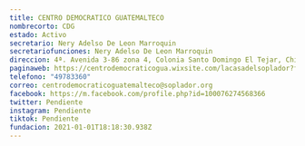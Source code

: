 ```yaml
---
title: CENTRO DEMOCRATICO GUATEMALTECO
nombrecorto: CDG
estado: Activo
secretario: Nery Adelso De Leon Marroquin
secretariofunciones: Nery Adelso De Leon Marroquin
direccion: 4ª. Avenida 3-86 zona 4, Colonia Santo Domingo El Tejar, Chimaltenango
paginaweb: https://centrodemocraticogua.wixsite.com/lacasadelsoplador?fbclid=IwAR1pIo-anHZcDoLlNdss8CQN1OS8ZajPKGDlLnBfuOmZWoo_TsZfTkWp5Lo
telefono: "49783360"
correo: centrodemocraticoguatemalteco@soplador.org
facebook: https://m.facebook.com/profile.php?id=100076274568366
twitter: Pendiente
instagram: Pendiente
tiktok: Pendiente
fundacion: 2021-01-01T18:18:30.938Z
---
```


